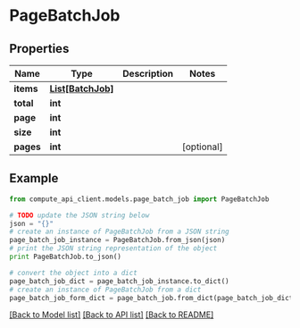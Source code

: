 # PageBatchJob


## Properties
Name | Type | Description | Notes
------------ | ------------- | ------------- | -------------
**items** | [**List[BatchJob]**](BatchJob.md) |  | 
**total** | **int** |  | 
**page** | **int** |  | 
**size** | **int** |  | 
**pages** | **int** |  | [optional] 

## Example

```python
from compute_api_client.models.page_batch_job import PageBatchJob

# TODO update the JSON string below
json = "{}"
# create an instance of PageBatchJob from a JSON string
page_batch_job_instance = PageBatchJob.from_json(json)
# print the JSON string representation of the object
print PageBatchJob.to_json()

# convert the object into a dict
page_batch_job_dict = page_batch_job_instance.to_dict()
# create an instance of PageBatchJob from a dict
page_batch_job_form_dict = page_batch_job.from_dict(page_batch_job_dict)
```
[[Back to Model list]](../README.md#documentation-for-models) [[Back to API list]](../README.md#documentation-for-api-endpoints) [[Back to README]](../README.md)


